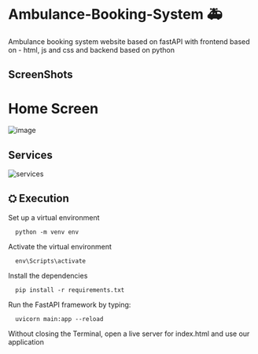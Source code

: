 # Ambulance-Booking-System 🚑
Ambulance booking system website  based on fastAPI with frontend based on - html, js and css and backend based on python
 
 
## ScreenShots
 
# Home Screen
 
![image](https://github.com/amishasingh016/Ambulance-booking-system/assets/113181362/56ccb92f-86bd-4a6e-a008-9b7c3f9f6075)



## Services


![services ](https://github.com/7bhinav/Ambulance-Booking-System/assets/154069774/fc65acf2-0ac0-4bf4-9414-9ba6ab8c3b74)


## ⛭ Execution 


Set up a virtual environment

      python -m venv env


Activate the virtual environment

      env\Scripts\activate
      
Install the dependencies

      pip install -r requirements.txt
      
Run the FastAPI framework by typing:

      uvicorn main:app --reload
      
Without closing the Terminal, open a live server for index.html and use our application
